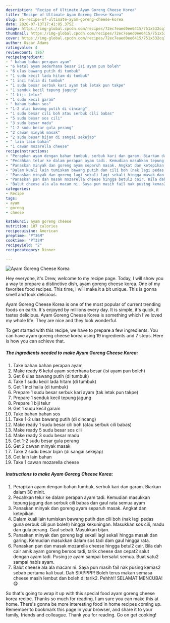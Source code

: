 ```yaml
---
description: "Recipe of Ultimate Ayam Goreng Cheese Korea"
title: "Recipe of Ultimate Ayam Goreng Cheese Korea"
slug: 85-recipe-of-ultimate-ayam-goreng-cheese-korea
date: 2020-07-13T17:41:05.375Z
image: https://img-global.cpcdn.com/recipes/72ec7eaed0ee6415/751x532cq70/ayam-goreng-cheese-korea-resipi-foto-utama.jpg
thumbnail: https://img-global.cpcdn.com/recipes/72ec7eaed0ee6415/751x532cq70/ayam-goreng-cheese-korea-resipi-foto-utama.jpg
cover: https://img-global.cpcdn.com/recipes/72ec7eaed0ee6415/751x532cq70/ayam-goreng-cheese-korea-resipi-foto-utama.jpg
author: Oscar Adams
ratingvalue: 4
reviewcount: 1867
recipeingredient:
- " bahan bahan perapan ayam"
- "6 ketul ayam sederhana besar isi ayam pun boleh"
- "6 ulas bawang putih di tumbuk"
- "1 sudu kecil lada hitam di tumbuk"
- "1 inci halia di tumbuk"
- "1 sudu besar serbuk kari ayam tak letak pun takpe"
- "1 senduk kecil tepung jagung"
- "1 biji telur"
- "1 sudu kecil garam"
- " bahan bahan sos"
- "1-2 ulas bawang putih di cincang"
- "1 sudu besar cili boh atau serbuk cili babas"
- "5 sudu besar sos cili"
- "3 sudu besar madu"
- "1-2 sudu besar gula perang"
- "2 cawan minyak masak"
- "2 sudu besar bijan di sangai sekejap"
- " lain lain bahan"
- "1 cawan mozarella cheese"
recipeinstructions:
- "Perapkan ayam dengan bahan tumbuk, serbuk kari dan garam. Biarkan dalam 30 minit."
- "Pecahkan telur ke dalam perapan ayam tadi. Kemudian masukkan tepung jagung dan serbuk cili babas dan gaul rata semua ayam"
- "Panaskan minyak dan goreng ayam separuh masak. Angkat dan ketepikan."
- "Dalam kuali lain tumiskan bawang putih dan cili boh (nak lagi pedas guna serbuk cili pun boleh) hingga kekuningan. Masukkan sos cili, madu dan gula perang. Gaul sebati. Masukkan bijan."
- "Panaskan minyak dan goreng lagi sekali lagi sekali hingga masak dan garing. Kemudian masukkan dalam sos tadi dam gaul hingga rata."
- "Panaskan pan dan masak mozarella cheese hingga betul2 cair. Bila dah cair amik ayam goreng bersos tadi, tarik cheese dan cepat2 salut dengan ayam tadi. Pusing je ayam sampai bersalut semua. Buat satu2 sampai habis ayam."
- "Balut cheese ala ala macam ni. Saya pun masih fail nak pusing kemas2 sebab pertama kali buat. Dah SIAPPPP! Boleh terus makan semasa cheese masih lembut dan boleh di tarik2. Pehhh!! SELAMAT MENCUBA! 😋"
categories:
- Recipe
tags:
- ayam
- goreng
- cheese

katakunci: ayam goreng cheese 
nutrition: 187 calories
recipecuisine: American
preptime: "PT36M"
cooktime: "PT32M"
recipeyield: "2"
recipecategory: Dinner

---
```



![Ayam Goreng Cheese Korea](https://img-global.cpcdn.com/recipes/72ec7eaed0ee6415/751x532cq70/ayam-goreng-cheese-korea-resipi-foto-utama.jpg)

Hey everyone, it's Drew, welcome to my recipe page. Today, I will show you a way to prepare a distinctive dish, ayam goreng cheese korea. One of my favorites food recipes. This time, I will make it a bit unique. This is gonna smell and look delicious.

Ayam Goreng Cheese Korea is one of the most popular of current trending foods on earth. It's enjoyed by millions every day. It is simple, it's quick, it tastes delicious. Ayam Goreng Cheese Korea is something which I've loved my whole life. They are nice and they look wonderful.




To get started with this recipe, we have to prepare a few ingredients. You can have ayam goreng cheese korea using 19 ingredients and 7 steps. Here is how you can achieve that.

<!--inarticleads1-->

##### The ingredients needed to make Ayam Goreng Cheese Korea:

1. Take  bahan bahan perapan ayam
1. Make ready 6 ketul ayam sederhana besar (isi ayam pun boleh)
1. Get 6 ulas bawang putih (di tumbuk)
1. Take 1 sudu kecil lada hitam (di tumbuk)
1. Get 1 inci halia (di tumbuk)
1. Prepare 1 sudu besar serbuk kari ayam (tak letak pun takpe)
1. Prepare 1 senduk kecil tepung jagung
1. Prepare 1 biji telur
1. Get 1 sudu kecil garam
1. Take  bahan bahan sos
1. Take 1-2 ulas bawang putih (di cincang)
1. Make ready 1 sudu besar cili boh (atau serbuk cili babas)
1. Make ready 5 sudu besar sos cili
1. Make ready 3 sudu besar madu
1. Get 1-2 sudu besar gula perang
1. Get 2 cawan minyak masak
1. Take 2 sudu besar bijan (di sangai sekejap)
1. Get  lain lain bahan
1. Take 1 cawan mozarella cheese




<!--inarticleads2-->

##### Instructions to make Ayam Goreng Cheese Korea:

1. Perapkan ayam dengan bahan tumbuk, serbuk kari dan garam. Biarkan dalam 30 minit.
1. Pecahkan telur ke dalam perapan ayam tadi. Kemudian masukkan tepung jagung dan serbuk cili babas dan gaul rata semua ayam
1. Panaskan minyak dan goreng ayam separuh masak. Angkat dan ketepikan.
1. Dalam kuali lain tumiskan bawang putih dan cili boh (nak lagi pedas guna serbuk cili pun boleh) hingga kekuningan. Masukkan sos cili, madu dan gula perang. Gaul sebati. Masukkan bijan.
1. Panaskan minyak dan goreng lagi sekali lagi sekali hingga masak dan garing. Kemudian masukkan dalam sos tadi dam gaul hingga rata.
1. Panaskan pan dan masak mozarella cheese hingga betul2 cair. Bila dah cair amik ayam goreng bersos tadi, tarik cheese dan cepat2 salut dengan ayam tadi. Pusing je ayam sampai bersalut semua. Buat satu2 sampai habis ayam.
1. Balut cheese ala ala macam ni. Saya pun masih fail nak pusing kemas2 sebab pertama kali buat. Dah SIAPPPP! Boleh terus makan semasa cheese masih lembut dan boleh di tarik2. Pehhh!! SELAMAT MENCUBA! 😋




So that's going to wrap it up with this special food ayam goreng cheese korea recipe. Thanks so much for reading. I am sure you can make this at home. There's gonna be more interesting food in home recipes coming up. Remember to bookmark this page in your browser, and share it to your family, friends and colleague. Thank you for reading. Go on get cooking!
